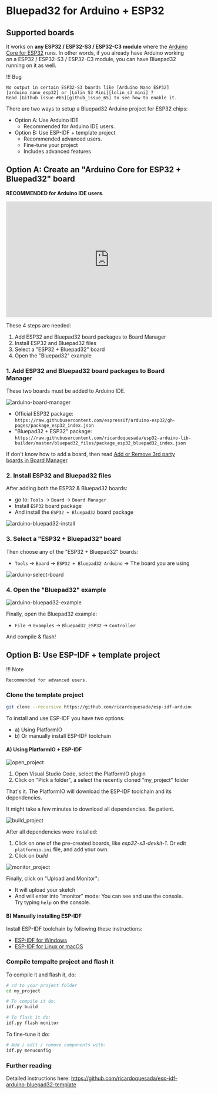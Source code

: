 # Bluepad32 for Arduino + ESP32

## Supported boards

It works on **any ESP32 / ESP32-S3 / ESP32-C3 module** where the [Arduino Core for ESP32][arduino-core] runs.
In other words, if you already have Arduino working on a ESP32 / ESP32-S3 / ESP32-C3 module, you can have Bluepad32
running on it as well.

!!! Bug

    No output in certain ESP32-S3 boards like [Arduino Nano ESP32][arduino_nano_esp32] or [Lolin S3 Mini][lolin_s3_mini] ?
    Read [Github issue #65][github_issue_65] to see how to enable it.

There are two ways to setup a Bluepad32 Arduino project for ESP32 chips:

* Option A: Use Arduino IDE
    * Recommended for Arduino IDE users.
* Option B: Use ESP-IDF + template project
    * Recommended advanced users.
    * Fine-tune your project
    * Includes advanced features

[arduino-core]: https://github.com/espressif/arduino-esp32
[github_issue_65]: https://github.com/ricardoquesada/bluepad32/issues/65
[arduino_nano_esp32]: https://store-usa.arduino.cc/products/nano-esp32

## Option A: Create an "Arduino Core for ESP32 + Bluepad32" board

**RECOMMENDED for Arduino IDE users**.

<iframe width="560" height="315" src="https://www.youtube.com/embed/0jnY-XXiD8Q?si=YphWYgQf0a1YX_nq" title="YouTube video player" frameborder="0" allow="accelerometer; autoplay; clipboard-write; encrypted-media; gyroscope; picture-in-picture; web-share" allowfullscreen></iframe>

These 4 steps are needed:

1. Add ESP32 and Bluepad32 board packages to Board Manager
2. Install ESP32 and Bluepad32 files
3. Select a "ESP32 + Bluepad32" board
4. Open the "Bluepad32" example

### 1. Add ESP32 and Bluepad32 board packages to Board Manager

These two boards must be added to Arduino IDE.

![arduino-board-manager][arduino-board-manager]

* Official ESP32 package: `https://raw.githubusercontent.com/espressif/arduino-esp32/gh-pages/package_esp32_index.json`
* "Bluepad32 + ESP32"
  package: `https://raw.githubusercontent.com/ricardoquesada/esp32-arduino-lib-builder/master/bluepad32_files/package_esp32_bluepad32_index.json`

If don't know how to add a board, then read [Add or Remove 3rd party boards in Board Manager][arduino_3rd_party_board]

### 2. Install ESP32 and Bluepad32 files

After adding both the ESP32 & Bluepad32 boards:

* go to: `Tools` -> `Board` -> `Board Manager`
* Install `ESP32` board package
* And install the `ESP32 + Bluepad32` board package

![arduino-bluepad32-install][arduino-bluepad32-install]

### 3. Select a "ESP32 + Bluepad32" board

Then choose any of the "ESP32 + Bluepad32" boards:

* `Tools` -> `Board` -> `ESP32 + Bluepad32 Arduino` -> The board you are using

![arduino-select-board][arduino-select-board]

### 4. Open the "Bluepad32" example

![arduino-bluepad32-example][arduino-bluepad32-example]

Finally, open the Bluepad32 example:

* `File` -> `Examples` -> `Bluepad32_ESP32` -> `Controller`

And compile & flash!

[arduino_3rd_party_board]: https://support.arduino.cc/hc/en-us/articles/360016466340-Add-or-remove-third-party-boards-in-Boards-Manager

[arduino-board-manager]: https://lh3.googleusercontent.com/pw/AJFCJaVTKWM_lvVeTuaFcSk5Q6IfGZKFf6uKJnW7k_uOFVxC9SWAU5Ga_InmS8GgvKxQ5oh6w4jEz99lwPbyadId0pXBBw9RfBS9hmbTZ7kYVn_8Dmz3ybY6d-IvRbqeWsFkhB8oF8j0mo8OUOQTl54_zFY3Yw=-no

[arduino-bluepad32-install]: https://lh3.googleusercontent.com/pw/AJFCJaU35fPG9uzppEqonktTXlxJDXgf_33aeNmV_6XnYARTAlhH6PojpEJnK-XuZ-tLJEggPZxblmSL8qtogD59AVNnuUZI5-1kRzuqqHKTUf43eWw_HKUWjf5MlqPfjC_6464hUdW5i-C9mfi1dUDQwRwrbA=-no

[arduino-select-board]: https://lh3.googleusercontent.com/pw/AJFCJaVF6jr8D5R6ntl9TSX8nCoHJP96YHCfBpVhLtqBvYOunQietvKm8_tkAwNyF_gd32WoSvoK4gb0LMz3F__xl2JEwZUVksDq-RjI8fO4X4jwnc3O814Ztk0ZQ6di4sWVHnrFicOQBcJp1CaAydUImFZgvw=-no

[arduino-bluepad32-example]: https://lh3.googleusercontent.com/pw/AJFCJaXPSlzTv7Ol0nx2WpqepXgpDXjxJC_Cfxl_muVb1YamL1tWZSW7vFfbAHV212Lwgibg7trrI28CY9FGPNFI3fbS8dyPpJHS5rPFcYjxJyiCmMEIgef7S7B6CE33QozCD03xP7v57MY9L_MBRN3jyYJ9uw=-no

## Option B: Use ESP-IDF + template project

!!! Note

    Recommended for advanced users.

### Clone the template project

```sh
git clone --recursive https://github.com/ricardoquesada/esp-idf-arduino-bluepad32-template.git my_project
```

To install and use ESP-IDF you have two options:

* a) Using PlatformIO
* b) Or manually install ESP-IDF toolchain

#### A) Using PlatformIO + ESP-IDF

![open_project][pio_open_project]

1. Open Visual Studio Code, select the PlatformIO plugin
2. Click on "Pick a folder", a select the recently cloned "my_project" folder

That's it. The PlatformIO will download the ESP-IDF toolchain and its dependencies.

It might take a few minutes to download all dependencies. Be patient.

![build_project][pio_build_project]

After all dependencies were installed:

1. Click on one of the pre-created boards, like *esp32-s3-devkit-1*. Or edit `platformio.ini` file, and add your own.
2. Click on *build*

![monitor_project][pio_monitor_project]

Finally, click on "Upload and Monitor":

* It will upload your sketch
* And will enter into "monitor" mode: You can see and use the console. Try typing `help` on the console.


[pio_open_project]: https://lh3.googleusercontent.com/pw/ABLVV85JEEjjsQqcCcfZUclYF1ItYSHPmpzP0SC4VH9Ypqp05r2ixlv9C2xv4p-r6fW_CyCNa8ylmeSjyUg_K2Sp-XUXQRTYO_6HvhQXcXxTZXgQvvNBqA8JaerwCB1UODkXgYa_6ONT19KTO52OMs0eOOeeMg=-no-gm?authuser=0
[pio_build_project]: https://lh3.googleusercontent.com/pw/ABLVV86DiV9H-wDEv1X8ra_fJAw0OG2sBoM5d0gJElPfptzVpb6n8gzOEHDfKXLMKrivzNSt03XpMWSw-hSVJUi0aavQiwgL0t1rmQeKqfYpXkGCKKwcerrNx8BBkFR3VoKQEPMF-e-xVvKVque2pi1sTa8tWA=-no-gm?authuser=0
[pio_monitor_project]: https://lh3.googleusercontent.com/pw/ABLVV845uPqRtJkUrv4JlODuTr7Shnw0HR7BdojRbxv3xWyiUO-V_Kv42YAKAV-XyoNRPY5vsyj0yRDsRxH0mxz8Q1NYzvhCKw5Ni9MH6UYR8IiaT8XS9hysR81APn8X2tnVgnmJ6ZkSPCgUURnE2MVYIWYrNQ=-no-gm?authuser=0

#### B) Manually installing ESP-IDF

Install ESP-IDF toolchain by following these instructions:

* [ESP-IDF for Windows][esp_idf_win]
* [ESP-IDF for Linux or macOS][esp_idf_linux]

[esp_idf_win]: https://docs.espressif.com/projects/esp-idf/en/latest/esp32/get-started/windows-setup.html
[esp_idf_linux]: https://docs.espressif.com/projects/esp-idf/en/latest/esp32/get-started/linux-macos-setup.html

### Compile tempalte project and flash it

To compile it and flash it, do:

```sh
# cd to your project folder
cd my_project

# To compile it do:
idf.py build

# To flash it do:
idf.py flash monitor
```

To fine-tune it do:

```sh
# Add / edit / remove components with:
idf.py menuconfig
```

### Further reading

Detailed instructions here: <https://github.com/ricardoquesada/esp-idf-arduino-bluepad32-template>
